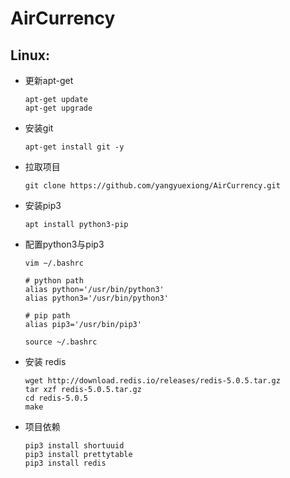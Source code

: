 # AirCurrency

## Linux:


* 更新apt-get
    ```
    apt-get update
    apt-get upgrade
    ```
* 安装git
    ```
    apt-get install git -y
    ```
* 拉取项目
    ```
    git clone https://github.com/yangyuexiong/AirCurrency.git
    ```
* 安装pip3
    ```
    apt install python3-pip
    ```
* 配置python3与pip3
    ```
    vim ~/.bashrc
    ```
    ```
    # python path 
    alias python='/usr/bin/python3'
    alias python3='/usr/bin/python3'

    # pip path
    alias pip3='/usr/bin/pip3'
    ```
    ```
    source ~/.bashrc
    ```
* 安装 redis
    ```
    wget http://download.redis.io/releases/redis-5.0.5.tar.gz
    tar xzf redis-5.0.5.tar.gz
    cd redis-5.0.5
    make
    ```

* 项目依赖
    ```
    pip3 install shortuuid
    pip3 install prettytable
    pip3 install redis

    ```